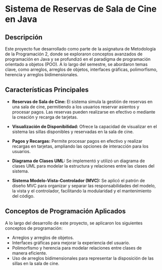 # Sistema de Reservas de Sala de Cine en Java

## Descripción

Este proyecto fue desarrollado como parte de la asignatura de Metodología de la Programación 2, donde se exploraron conceptos avanzados de programación en Java y se profundizó en el paradigma de programación orientado a objetos (POO). A lo largo del semestre, se abordaron temas clave, como arreglos, arreglos de objetos, interfaces gráficas, polimorfismo, herencia y arreglos bidimensionales.

## Características Principales

- **Reservas de Sala de Cine:** El sistema simula la gestión de reservas en una sala de cine, permitiendo a los usuarios reservar asientos y procesar pagos. Las reservas pueden realizarse en efectivo o mediante la creación y recarga de tarjetas.

- **Visualización de Disponibilidad:** Ofrece la capacidad de visualizar en el sistema las sillas disponibles y reservadas en la sala de cine.

- **Pagos y Recargas:** Permite procesar pagos en efectivo y realizar recargas en tarjetas, ampliando las opciones de interacción para los usuarios.

- **Diagrama de Clases UML:** Se implementó y utilizó un diagrama de clases UML para modelar la estructura y relaciones entre las clases del sistema.

- **Sistema Modelo-Vista-Controlador (MVC):** Se aplicó el patrón de diseño MVC para organizar y separar las responsabilidades del modelo, la vista y el controlador, facilitando la modularidad y el mantenimiento del código.

## Conceptos de Programación Aplicados

A lo largo del desarrollo de este proyecto, se aplicaron los siguientes conceptos de programación:

- Arreglos y arreglos de objetos.
- Interfaces gráficas para mejorar la experiencia del usuario.
- Polimorfismo y herencia para modelar relaciones entre clases de manera eficiente.
- Uso de arreglos bidimensionales para representar la disposición de las sillas en la sala de cine.


